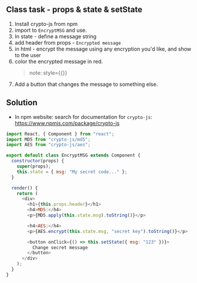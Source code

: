 ## Class task - props & state & setState

1. Install crypto-js from npm
2. import to `EncryptMSG` and use.
3. In state - define a message string
4. add header from props - `Encrypted message`
5. in html - encrypt the message using any encryption you'd like, and show to the user
6. color the encrypted message in red.
   > note: style={{}}
7. Add a button that changes the message to something else.

## Solution

- In npm website: search for documentation for `crypto-js`:
  https://www.npmjs.com/package/crypto-js

```js
import React, { Component } from "react";
import MD5 from "crypto-js/md5";
import AES from "crypto-js/aes";

export default class EncryptMSG extends Component {
  constructor(props) {
    super(props);
    this.state = { msg: "My secret code..." };
  }

  render() {
    return (
      <div>
        <h1>{this.props.header}</h1>
        <h4>MD5:</h4>
        <p>{MD5.apply(this.state.msg).toString()}</p>

        <h4>AES:</h4>
        <p>{AES.encrypt(this.state.msg, "secret key").toString()}</p>

        <button onClick={() => this.setState({ msg: "123" })}>
          Change secret message
        </button>
      </div>
    );
  }
}
```
